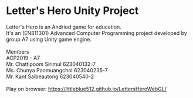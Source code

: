 # Letter's Hero Unity Project
Letter's Hero is an Andriod game for education.<br>
It's an (EN811301) Advanced Computer Programming project developed by group A7 using Unity game engine.<br>
<br>
Members<br>
ACP2019 - A7<br>
Mr. Chattipoom Sirimul 623040132-7<br>
Ms. Chunya Paomuangchol 623040235-7<br>
Mr. Kant Saibeautong 623040540-2<br>
<br>
Play on browser: https://littleblue512.github.io/LettersHeroWebGL/
